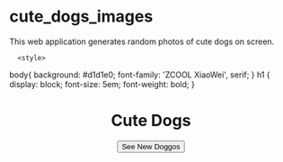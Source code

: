 # cute_dogs_images
This web application generates random photos of cute dogs on screen.
<html>
    <head>
<title>Cute Dogs</title>
 <link href="https://fonts.googleapis.com/css?family=ZCOOL+XiaoWei" rel="stylesheet">
<link rel="stylesheet" href="https://stackpath.bootstrapcdn.com/bootstrap/4.3.1/css/bootstrap.min.css" integrity="sha384-ggOyR0iXCbMQv3Xipma34MD+dH/1fQ784/j6cY/iJTQUOhcWr7x9JvoRxT2MZw1T" crossorigin="anonymous">
  <link rel="stylesheet" href="https://maxcdn.bootstrapcdn.com/bootstrap/3.3.7/css/bootstrap.min.css">
      <script src="https://ajax.googleapis.com/ajax/libs/jquery/3.2.1/jquery.min.js"></script>
      <script src="https://maxcdn.bootstrapcdn.com/bootstrap/3.3.7/js/bootstrap.min.js">
      <script src="https://ajax.googleapis.com/ajax/libs/jquery/1.11.1/jquery.min.js"></script>

	  <style>
  body{
          background: #d1d1e0;
  font-family: 'ZCOOL XiaoWei', serif;
}
 h1 { 
  display: block;
  font-size: 5em;
  font-weight: bold;
}
</style>
    </head>
    <body>
        <div class="gallery-container">
		<center> <h1 class="text-primary">Cute Dogs</h1></center>
 <center><button type="submit" class="btn btn-primary" onclick=" window.location.reload()">See New Doggos</button></center>
        </div>
<script>
const numberOfDogs = 1; 
const dogsAvail = 100;
const $galleryContainer = document.querySelector('.gallery-container');
function renderGalleryItem(randomNumber){
  fetch(`https://source.unsplash.com/collection/212527/200*200/?sig=${randomNumber}`)
    .then((response)=> {    
      let galleryItem = document.createElement('div');
      galleryItem.classList.add('gallery-item');
      galleryItem.innerHTML = `
        <img class="gallery-image" src="${response.url}" />
      `
      $galleryContainer.appendChild(galleryItem);
    })
}
for(let i=0;i<numberOfDogs;i++){
  let randomImageIndex = Math.floor(Math.random() * dogsAvail);
  renderGalleryItem(randomImageIndex);
}
</script>
</body>
</html>
